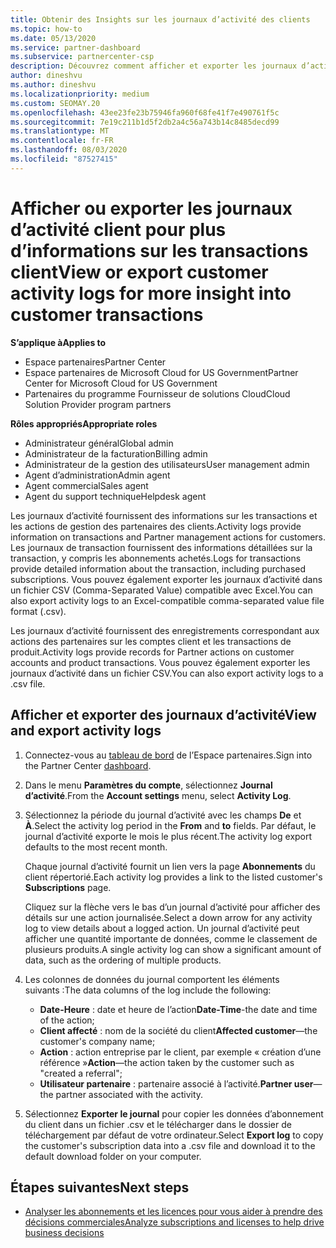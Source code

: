 ```yaml
---
title: Obtenir des Insights sur les journaux d’activité des clients
ms.topic: how-to
ms.date: 05/13/2020
ms.service: partner-dashboard
ms.subservice: partnercenter-csp
description: Découvrez comment afficher et exporter les journaux d’activité pour obtenir des informations sur les transactions de compte client et d’autres activités de gestion des partenaires liées aux clients.
author: dineshvu
ms.author: dineshvu
ms.localizationpriority: medium
ms.custom: SEOMAY.20
ms.openlocfilehash: 43ee23fe23b75946fa960f68fe41f7e490761f5c
ms.sourcegitcommit: 7e19c211b1d5f2db2a4c56a743b14c8485decd99
ms.translationtype: MT
ms.contentlocale: fr-FR
ms.lasthandoff: 08/03/2020
ms.locfileid: "87527415"
---
```

# <a name="view-or-export-customer-activity-logs-for-more-insight-into-customer-transactions"></a><span data-ttu-id="27597-103">Afficher ou exporter les journaux d’activité client pour plus d’informations sur les transactions client</span><span class="sxs-lookup"><span data-stu-id="27597-103">View or export customer activity logs for more insight into customer transactions</span></span>

<span data-ttu-id="27597-104">**S’applique à**</span><span class="sxs-lookup"><span data-stu-id="27597-104">**Applies to**</span></span>

- <span data-ttu-id="27597-105">Espace partenaires</span><span class="sxs-lookup"><span data-stu-id="27597-105">Partner Center</span></span>
- <span data-ttu-id="27597-106">Espace partenaires de Microsoft Cloud for US Government</span><span class="sxs-lookup"><span data-stu-id="27597-106">Partner Center for Microsoft Cloud for US Government</span></span>
- <span data-ttu-id="27597-107">Partenaires du programme Fournisseur de solutions Cloud</span><span class="sxs-lookup"><span data-stu-id="27597-107">Cloud Solution Provider program partners</span></span>

<span data-ttu-id="27597-108">**Rôles appropriés**</span><span class="sxs-lookup"><span data-stu-id="27597-108">**Appropriate roles**</span></span>

- <span data-ttu-id="27597-109">Administrateur général</span><span class="sxs-lookup"><span data-stu-id="27597-109">Global admin</span></span>
- <span data-ttu-id="27597-110">Administrateur de la facturation</span><span class="sxs-lookup"><span data-stu-id="27597-110">Billing admin</span></span>
- <span data-ttu-id="27597-111">Administrateur de la gestion des utilisateurs</span><span class="sxs-lookup"><span data-stu-id="27597-111">User management admin</span></span>
- <span data-ttu-id="27597-112">Agent d’administration</span><span class="sxs-lookup"><span data-stu-id="27597-112">Admin agent</span></span>
- <span data-ttu-id="27597-113">Agent commercial</span><span class="sxs-lookup"><span data-stu-id="27597-113">Sales agent</span></span>
- <span data-ttu-id="27597-114">Agent du support technique</span><span class="sxs-lookup"><span data-stu-id="27597-114">Helpdesk agent</span></span>

<span data-ttu-id="27597-115">Les journaux d’activité fournissent des informations sur les transactions et les actions de gestion des partenaires des clients.</span><span class="sxs-lookup"><span data-stu-id="27597-115">Activity logs provide information on transactions and Partner management actions for customers.</span></span> <span data-ttu-id="27597-116">Les journaux de transaction fournissent des informations détaillées sur la transaction, y compris les abonnements achetés.</span><span class="sxs-lookup"><span data-stu-id="27597-116">Logs for transactions provide detailed information about the transaction, including purchased subscriptions.</span></span> <span data-ttu-id="27597-117">Vous pouvez également exporter les journaux d’activité dans un fichier CSV (Comma-Separated Value) compatible avec Excel.</span><span class="sxs-lookup"><span data-stu-id="27597-117">You can also export activity logs to an Excel-compatible comma-separated value file format (.csv).</span></span>

<span data-ttu-id="27597-118">Les journaux d’activité fournissent des enregistrements correspondant aux actions des partenaires sur les comptes client et les transactions de produit.</span><span class="sxs-lookup"><span data-stu-id="27597-118">Activity logs provide records for Partner actions on customer accounts and product transactions.</span></span> <span data-ttu-id="27597-119">Vous pouvez également exporter les journaux d’activité dans un fichier&nbsp;CSV.</span><span class="sxs-lookup"><span data-stu-id="27597-119">You can also export activity logs to a .csv file.</span></span>

## <a name="view-and-export-activity-logs"></a><span data-ttu-id="27597-120">Afficher et exporter des journaux d’activité</span><span class="sxs-lookup"><span data-stu-id="27597-120">View and export activity logs</span></span>

1. <span data-ttu-id="27597-121">Connectez-vous au [tableau de bord](https://partner.microsoft.com/dashboard) de l’Espace partenaires.</span><span class="sxs-lookup"><span data-stu-id="27597-121">Sign into the Partner Center [dashboard](https://partner.microsoft.com/dashboard).</span></span>

2. <span data-ttu-id="27597-122">Dans le menu **Paramètres du compte**, sélectionnez **Journal d’activité**.</span><span class="sxs-lookup"><span data-stu-id="27597-122">From the **Account settings** menu, select **Activity Log**.</span></span>

3. <span data-ttu-id="27597-123">Sélectionnez la période du journal d’activité avec les champs **De** et **À**.</span><span class="sxs-lookup"><span data-stu-id="27597-123">Select the activity log period in the **From** and **to** fields.</span></span> <span data-ttu-id="27597-124">Par défaut, le journal d’activité exporte le mois le plus récent.</span><span class="sxs-lookup"><span data-stu-id="27597-124">The activity log export defaults to the most recent month.</span></span>

   <span data-ttu-id="27597-125">Chaque journal d’activité fournit un lien vers la page **Abonnements** du client répertorié.</span><span class="sxs-lookup"><span data-stu-id="27597-125">Each activity log provides a link to the listed customer's **Subscriptions** page.</span></span>

   <span data-ttu-id="27597-126">Cliquez sur la flèche vers le bas d’un journal d’activité pour afficher des détails sur une action journalisée.</span><span class="sxs-lookup"><span data-stu-id="27597-126">Select a down arrow for any activity log to view details about a logged action.</span></span> <span data-ttu-id="27597-127">Un journal d’activité peut afficher une quantité importante de données, comme le classement de plusieurs produits.</span><span class="sxs-lookup"><span data-stu-id="27597-127">A single activity log can show a significant amount of data, such as the ordering of multiple products.</span></span>

4. <span data-ttu-id="27597-128">Les colonnes de données du journal comportent les éléments suivants :</span><span class="sxs-lookup"><span data-stu-id="27597-128">The data columns of the log include the following:</span></span>
   - <span data-ttu-id="27597-129">**Date-Heure** : date et heure de l’action</span><span class="sxs-lookup"><span data-stu-id="27597-129">**Date-Time**-the date and time of the action;</span></span>
   - <span data-ttu-id="27597-130">**Client affecté**&nbsp;: nom de la société du client</span><span class="sxs-lookup"><span data-stu-id="27597-130">**Affected customer**—the customer's company name;</span></span>
   - <span data-ttu-id="27597-131">**Action** : action entreprise par le client, par exemple « création d’une référence »</span><span class="sxs-lookup"><span data-stu-id="27597-131">**Action**—the action taken by the customer such as "created a referral";</span></span>
   - <span data-ttu-id="27597-132">**Utilisateur partenaire** : partenaire associé à l’activité.</span><span class="sxs-lookup"><span data-stu-id="27597-132">**Partner user**—the partner associated with the activity.</span></span>

5. <span data-ttu-id="27597-133">Sélectionnez **Exporter le journal** pour copier les données d’abonnement du client dans un fichier .csv et le télécharger dans le dossier de téléchargement par défaut de votre ordinateur.</span><span class="sxs-lookup"><span data-stu-id="27597-133">Select **Export log** to copy the customer's subscription data into a .csv file and download it to the default download folder on your computer.</span></span>

## <a name="next-steps"></a><span data-ttu-id="27597-134">Étapes suivantes</span><span class="sxs-lookup"><span data-stu-id="27597-134">Next steps</span></span>

- [<span data-ttu-id="27597-135">Analyser les abonnements et les licences pour vous aider à prendre des décisions commerciales</span><span class="sxs-lookup"><span data-stu-id="27597-135">Analyze subscriptions and licenses to help drive business decisions</span></span>](analyze-subscriptions-licenses.md)
